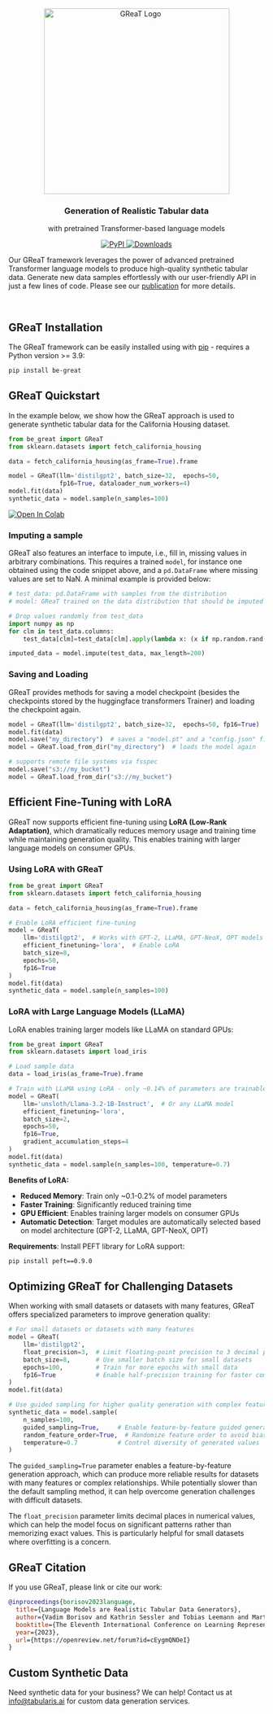 <div align="center">
  <picture>
    <img alt="GReaT Logo" src="https://github.com/tabularis-ai/be_great/raw/main/imgs/GReaT_logo.png" width="365">
  </picture>
</div>

<h3 align="center">Generation of Realistic Tabular data</h3>
<p align="center">with pretrained Transformer-based language models</p>

<p align="center">
  <a href="https://pypi.org/project/be-great/">
    <img alt="PyPI" src="https://badge.fury.io/py/be-great.svg">
  </a>
  <a href="https://pepy.tech/project/be-great">
    <img alt="Downloads" src="https://static.pepy.tech/badge/be-great">
  </a>
</p>

Our GReaT framework leverages the power of advanced pretrained Transformer language models to produce high-quality synthetic tabular data. Generate new data samples effortlessly with our user-friendly API in just a few lines of code. Please see our [publication](YOUR_PUBLICATION_LINK) for more details.

&nbsp;

## GReaT Installation

The GReaT framework can be easily installed using with [pip](https://pypi.org/project/pip/) - requires a Python version >= 3.9: 
```bash
pip install be-great
```



## GReaT Quickstart

In the example below, we show how the GReaT approach is used to generate synthetic tabular data for the California Housing dataset.
```python
from be_great import GReaT
from sklearn.datasets import fetch_california_housing

data = fetch_california_housing(as_frame=True).frame

model = GReaT(llm='distilgpt2', batch_size=32,  epochs=50,
              fp16=True, dataloader_num_workers=4)
model.fit(data)
synthetic_data = model.sample(n_samples=100)
```

[![Open In Colab](https://colab.research.google.com/assets/colab-badge.svg)](https://colab.research.google.com/github/kathrinse/be_great/blob/main/examples/GReaT_colab_example.ipynb)

### Imputing a sample
GReaT also features an interface to impute, i.e., fill in, missing values in arbitrary combinations. This requires a trained ``model``, for instance one obtained using the code snippet above, and a ```pd.DataFrame``` where missing values are set to NaN.
A minimal example is provided below:
```python
# test_data: pd.DataFrame with samples from the distribution
# model: GReaT trained on the data distribution that should be imputed

# Drop values randomly from test_data
import numpy as np
for clm in test_data.columns:
    test_data[clm]=test_data[clm].apply(lambda x: (x if np.random.rand() > 0.5 else np.nan))

imputed_data = model.impute(test_data, max_length=200)
```

### Saving and Loading
GReaT provides methods for saving a model checkpoint (besides the checkpoints stored by the huggingface transformers Trainer) and loading the checkpoint again.
```python
model = GReaT(llm='distilgpt2', batch_size=32,  epochs=50, fp16=True)
model.fit(data)
model.save("my_directory")  # saves a "model.pt" and a "config.json" file
model = GReaT.load_from_dir("my_directory")  # loads the model again

# supports remote file systems via fsspec
model.save("s3://my_bucket")
model = GReaT.load_from_dir("s3://my_bucket")
```

## Efficient Fine-Tuning with LoRA

GReaT now supports efficient fine-tuning using **LoRA (Low-Rank Adaptation)**, which dramatically reduces memory usage and training time while maintaining generation quality. This enables training with larger language models on consumer GPUs.

### Using LoRA with GReaT

```python
from be_great import GReaT
from sklearn.datasets import fetch_california_housing

data = fetch_california_housing(as_frame=True).frame

# Enable LoRA efficient fine-tuning
model = GReaT(
    llm='distilgpt2',  # Works with GPT-2, LLaMA, GPT-NeoX, OPT models
    efficient_finetuning='lora',  # Enable LoRA
    batch_size=8,
    epochs=50,
    fp16=True
)
model.fit(data)
synthetic_data = model.sample(n_samples=100)
```

### LoRA with Large Language Models (LLaMA)

LoRA enables training larger models like LLaMA on standard GPUs:

```python
from be_great import GReaT
from sklearn.datasets import load_iris

# Load sample data
data = load_iris(as_frame=True).frame

# Train with LLaMA using LoRA - only ~0.14% of parameters are trainable!
model = GReaT(
    llm='unsloth/Llama-3.2-1B-Instruct',  # Or any LLaMA model
    efficient_finetuning='lora',
    batch_size=2,
    epochs=50,
    fp16=True,
    gradient_accumulation_steps=4
)
model.fit(data)
synthetic_data = model.sample(n_samples=100, temperature=0.7)
```

**Benefits of LoRA:**
- **Reduced Memory**: Train only ~0.1-0.2% of model parameters
- **Faster Training**: Significantly reduced training time
- **GPU Efficient**: Enables training larger models on consumer GPUs
- **Automatic Detection**: Target modules are automatically selected based on model architecture (GPT-2, LLaMA, GPT-NeoX, OPT)

**Requirements**: Install PEFT library for LoRA support:
```bash
pip install peft==0.9.0
```

## Optimizing GReaT for Challenging Datasets

When working with small datasets or datasets with many features, GReaT offers specialized parameters to improve generation quality:

```python
# For small datasets or datasets with many features
model = GReaT(
    llm='distilgpt2',
    float_precision=3,  # Limit floating-point precision to 3 decimal places
    batch_size=8,       # Use smaller batch size for small datasets
    epochs=100,         # Train for more epochs with small data
    fp16=True           # Enable half-precision training for faster computation and lower memory usage
)
model.fit(data)

# Use guided sampling for higher quality generation with complex feature sets
synthetic_data = model.sample(
    n_samples=100,
    guided_sampling=True,     # Enable feature-by-feature guided generation
    random_feature_order=True,  # Randomize feature order to avoid bias
    temperature=0.7           # Control diversity of generated values
)
```

The `guided_sampling=True` parameter enables a feature-by-feature generation approach, which can produce more reliable results for datasets with many features or complex relationships. While potentially slower than the default sampling method, it can help overcome generation challenges with difficult datasets.

The `float_precision` parameter limits decimal places in numerical values, which can help the model focus on significant patterns rather than memorizing exact values. This is particularly helpful for small datasets where overfitting is a concern.

## GReaT Citation 

If you use GReaT, please link or cite our work:

``` bibtex
@inproceedings{borisov2023language,
  title={Language Models are Realistic Tabular Data Generators},
  author={Vadim Borisov and Kathrin Sessler and Tobias Leemann and Martin Pawelczyk and Gjergji Kasneci},
  booktitle={The Eleventh International Conference on Learning Representations },
  year={2023},
  url={https://openreview.net/forum?id=cEygmQNOeI}
}
```

## Custom Synthetic Data

Need synthetic data for your business? We can help!
Contact us at info@tabularis.ai for custom data generation services.

